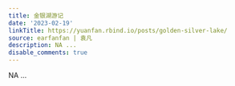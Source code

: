 ```yaml
---
title: 金银湖游记
date: '2023-02-19'
linkTitle: https://yuanfan.rbind.io/posts/golden-silver-lake/
source: earfanfan | 袁凡
description: NA ...
disable_comments: true
---
```

NA ...